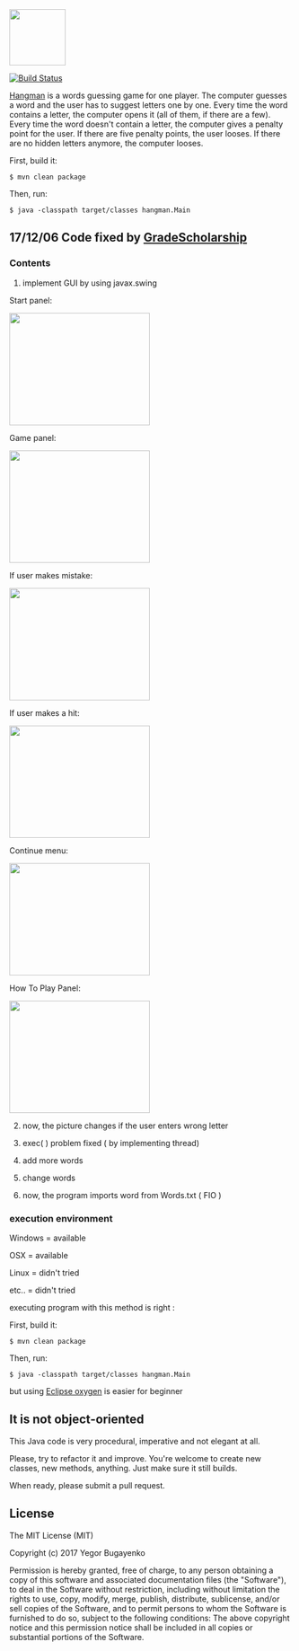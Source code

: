 <img src="https://raw.githubusercontent.com/yegor256/hangman/master/images/logo.png" width="100px"/>

[![Build Status](https://img.shields.io/travis/yegor256/hangman/master.svg)](https://travis-ci.org/yegor256/hangman)

[Hangman](https://en.wikipedia.org/wiki/Hangman_%28game%29) is a words
guessing game for one player. The computer guesses a word and the user
has to suggest letters one by one. Every time the word contains a letter,
the computer opens it (all of them, if there are a few). Every time the
word doesn't contain a letter, the computer gives a penalty point for
the user. If there are five penalty points, the user looses. If there
are no hidden letters anymore, the computer looses.

First, build it:

```
$ mvn clean package
```

Then, run:

```
$ java -classpath target/classes hangman.Main
```



## 17/12/06 Code fixed by [GradeScholarship](https://github.com/GradeScholarship/hangman)

### Contents

1. implement GUI by using javax.swing

Start panel:

<img src="https://github.com/GradeScholarship/hangman/blob/master/images/capture1.PNG" width="250px" height="200px"/>

Game panel:

<img src="https://github.com/GradeScholarship/hangman/blob/master/images/capture2.PNG" width="250px" height="200px"/>

If user makes mistake:

<img src="https://github.com/GradeScholarship/hangman/blob/master/images/capture3.PNG" width="250px" height="200px"/>

If user makes a hit:

<img src="https://github.com/GradeScholarship/hangman/blob/master/images/capture4.PNG" width="250px" height="200px"/>

Continue menu:

<img src="https://github.com/GradeScholarship/hangman/blob/master/images/capture5.PNG"  width="250px" height="200px"/>

How To Play Panel:

<img src="https://github.com/GradeScholarship/hangman/blob/master/images/capture6.PNG" width="250px" height="200px"/>


2. now, the picture changes if the user enters wrong letter

3. exec( ) problem fixed ( by implementing thread)

4. add more words

5. change words

6. now, the program imports word from Words.txt ( FIO )

### execution environment

Windows = available

OSX = available

Linux = didn't tried

etc.. = didn't tried

executing program with this method is right :

First, build it:

```
$ mvn clean package
```

Then, run:

```
$ java -classpath target/classes hangman.Main
```

but using [Eclipse oxygen](https://projects.eclipse.org/releases/oxygen) is easier for beginner





## It is not object-oriented

This Java code is very procedural, imperative and not elegant at all.

Please, try to refactor it and improve. You're welcome to create new classes,
new methods, anything. Just make sure it still builds.

When ready, please submit a pull request.

## License

The MIT License (MIT)

Copyright (c) 2017 Yegor Bugayenko

Permission is hereby granted, free of charge, to any person obtaining a copy
of this software and associated documentation files (the "Software"), to deal
in the Software without restriction, including without limitation the rights
to use, copy, modify, merge, publish, distribute, sublicense, and/or sell
copies of the Software, and to permit persons to whom the Software is
furnished to do so, subject to the following conditions:
The above copyright notice and this permission notice shall be included
in all copies or substantial portions of the Software.
